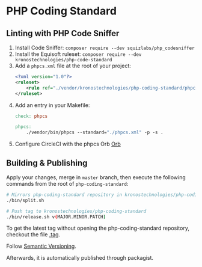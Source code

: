# PHP Coding Standard

## Linting with PHP Code Sniffer

1. Install Code Sniffer: `composer require --dev squizlabs/php_codesniffer`
1. Install the Equisoft ruleset: `composer require --dev kronostechnologies/php-code-standard`
1. Add a `phpcs.xml` file at the root of your project:
    ```xml
    <?xml version="1.0"?>
    <ruleset>
        <rule ref="./vendor/kronostechnologies/php-coding-standard/phpcs.xml"/>
    </ruleset>
    ```
1. Add an entry in your Makefile:
    ```makefile
    check: phpcs

    phpcs:
    	./vendor/bin/phpcs --standard="./phpcs.xml" -p -s .
    ```
1. Configure CircleCI with the phpcs Orb
   [Orb](https://github.com/kronostechnologies/circleci-orbs/blob/master/src/jobs/phpcs.yml)

## Building & Publishing

Apply your changes, merge in `master` branch, then execute the following commands from the root
of `php-coding-standard`:

```bash
# Mirrors php-coding-standard repository in kronostechnologies/php-coding-standard
./bin/split.sh

# Push tag to kronostechnologies/php-coding-standard
./bin/release.sh v(MAJOR.MINOR.PATCH)
```

To get the latest tag without opening the php-coding-standard repository, checkout the file [.tag](./.tag).

Follow [Semantic Versioning](https://semver.org/).

Afterwards, it is automatically published through packagist.
